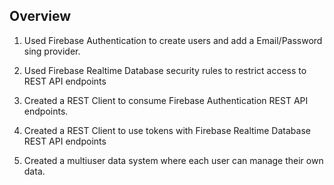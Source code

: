 ## Overview 

1. Used Firebase Authentication to create users and add a Email/Password sing provider.

2. Used Firebase Realtime Database security rules to restrict access to REST API endpoints

3. Created a REST Client to consume Firebase Authentication REST API endpoints.

4. Created a REST Client to use tokens with Firebase Realtime Database REST API endpoints

5. Created a multiuser data system where each user can manage their own data.